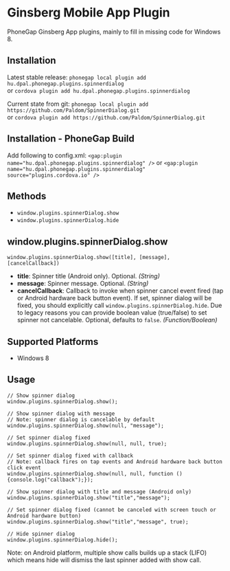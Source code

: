 Ginsberg Mobile App Plugin
==========================

PhoneGap Ginsberg App plugins, mainly to fill in missing code for Windows 8.

## Installation

Latest stable release: ```phonegap local plugin add hu.dpal.phonegap.plugins.spinnerdialog```  
or ```cordova plugin add hu.dpal.phonegap.plugins.spinnerdialog```

Current state from git: ```phonegap local plugin add https://github.com/Paldom/SpinnerDialog.git```  
or ```cordova plugin add https://github.com/Paldom/SpinnerDialog.git```

## Installation - PhoneGap Build 

Add following to config.xml: ```<gap:plugin name="hu.dpal.phonegap.plugins.spinnerdialog" />```
or ```<gap:plugin name="hu.dpal.phonegap.plugins.spinnerdialog" source="plugins.cordova.io" />```

## Methods

- `window.plugins.spinnerDialog.show`
- `window.plugins.spinnerDialog.hide`

## window.plugins.spinnerDialog.show


    window.plugins.spinnerDialog.show([title], [message], [cancelCallback])

- __title__: Spinner title (Android only). Optional. _(String)_
- __message__: Spinner message. Optional. _(String)_
- __cancelCallback__: Callback to invoke when spinner cancel event fired (tap or Android hardware back button event). If set, spinner dialog will be fixed, you should explicitly call `window.plugins.spinnerDialog.hide`. Due to legacy reasons you can provide boolean value (true/false) to set spinner not cancelable. Optional, defaults to `false`. _(Function/Boolean)_


## Supported Platforms

- Windows 8

## Usage

    // Show spinner dialog
    window.plugins.spinnerDialog.show();
    
    // Show spinner dialog with message 
    // Note: spinner dialog is cancelable by default
    window.plugins.spinnerDialog.show(null, "message");
    
    // Set spinner dialog fixed
    window.plugins.spinnerDialog.show(null, null, true);
    
    // Set spinner dialog fixed with callback
    // Note: callback fires on tap events and Android hardware back button click event
    window.plugins.spinnerDialog.show(null, null, function () {console.log("callback");});
    
    // Show spinner dialog with title and message (Android only)
    window.plugins.spinnerDialog.show("title","message");
    
    // Set spinner dialog fixed (cannot be canceled with screen touch or Android hardware button)
    window.plugins.spinnerDialog.show("title","message", true);
    
    // Hide spinner dialog
    window.plugins.spinnerDialog.hide();
    
Note: on Android platform, multiple show calls builds up a stack (LIFO) which means hide will dismiss the last spinner added with show call.
